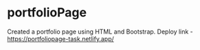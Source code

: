 # portfolioPage
Created a portfolio page using HTML and Bootstrap. 
Deploy link - https://portfoliopage-task.netlify.app/
